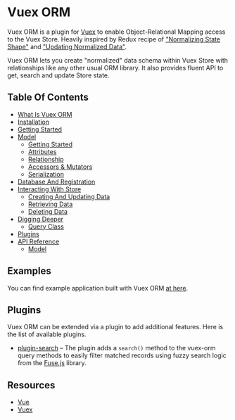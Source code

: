 # Vuex ORM

Vuex ORM is a plugin for [Vuex](https://github.com/vuejs/vuex) to enable Object-Relational Mapping access to the Vuex Store. Heavily inspired by Redux recipe of ["Normalizing State Shape"](http://redux.js.org/docs/recipes/reducers/NormalizingStateShape.html) and ["Updating Normalized Data"](http://redux.js.org/docs/recipes/reducers/UpdatingNormalizedData.html).

Vuex ORM lets you create "normalized" data schema within Vuex Store with relationships like any other usual ORM library. It also provides fluent API to get, search and update Store state.

## Table Of Contents

- [What Is Vuex ORM](what-is-vuex-orm.md)
- [Installation](installation.md)
- [Getting Started](getting-started.md)
- [Model](model.md)
    - [Getting Started](model/defining-models.md)
    - [Attributes](model/attributes.md)
    - [Relationship](model/relationship.md)
    - [Accessors & Mutators](model/accessors-and-mutators.md)
    - [Serialization](model/serialization.md)
- [Database And Registration](database-and-registration.md)
- [Interacting With Store](interacting-with-store.md)
    - [Creating And Updating Data](store/creating-and-updating-data.md)
    - [Retrieving Data](store/retrieving-data.md)
    - [Deleting Data](store/deleting-data.md)
- [Digging Deeper](digging-deeper.md)
    - [Query Class](digging-deeper/query-class.md)
- [Plugins](plugins.md)
- [API Reference](api-reference.md)
    - [Model](api/model.md)

## Examples

You can find example application built with Vuex ORM [at here](https://github.com/vuex-orm/vuex-orm-examples).

## Plugins

Vuex ORM can be extended via a plugin to add additional features. Here is the list of available plugins.

- [plugin-search](https://github.com/vuex-orm/plugin-search) – The plugin adds a `search()` method to the vuex-orm query methods to easily filter matched records using fuzzy search logic from the [Fuse.js](http://fusejs.io) library.

## Resources

- [Vue](https://vuejs.org)
- [Vuex](https://vuex.vuejs.org)
